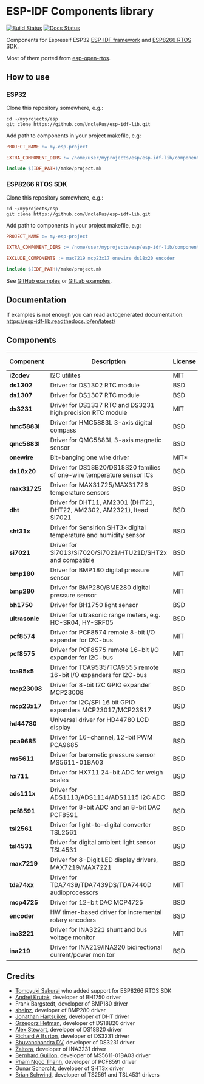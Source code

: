 # ESP-IDF Components library

[![Build Status](https://travis-ci.org/UncleRus/esp-idf-lib.svg?branch=master)](https://travis-ci.org/UncleRus/esp-idf-lib)
[![Docs Status](https://readthedocs.org/projects/esp-idf-lib/badge/?version=latest&style=flat)](https://esp-idf-lib.readthedocs.io/en/latest/)

Components for Espressif ESP32 [ESP-IDF framework](https://github.com/espressif/esp-idf) and [ESP8266 RTOS SDK](https://github.com/espressif/ESP8266_RTOS_SDK).

Most of them ported from [esp-open-rtos](https://github.com/SuperHouse/esp-open-rtos).

## How to use

### ESP32

Clone this repository somewhere, e.g.:

```Shell
cd ~/myprojects/esp
git clone https://github.com/UncleRus/esp-idf-lib.git 
```

Add path to components in your project makefile, e.g:

```Makefile
PROJECT_NAME := my-esp-project

EXTRA_COMPONENT_DIRS := /home/user/myprojects/esp/esp-idf-lib/components

include $(IDF_PATH)/make/project.mk
```

### ESP8266 RTOS SDK

Clone this repository somewhere, e.g.:

```Shell
cd ~/myprojects/esp
git clone https://github.com/UncleRus/esp-idf-lib.git 
```

Add path to components in your project makefile, e.g:

```Makefile
PROJECT_NAME := my-esp-project

EXTRA_COMPONENT_DIRS := /home/user/myprojects/esp/esp-idf-lib/components

EXCLUDE_COMPONENTS := max7219 mcp23x17 onewire ds18x20 encoder

include $(IDF_PATH)/make/project.mk
```

See [GitHub examples](https://github.com/UncleRus/esp-idf-lib/tree/master/examples) or [GitLab examples](https://gitlab.com/UncleRus/esp-idf-lib/tree/master/examples).

## Documentation

If examples is not enough you can read autogenerated documentation: https://esp-idf-lib.readthedocs.io/en/latest/

## Components

| Component      | Description                                                             | License | Thread safety
|----------------|-------------------------------------------------------------------------|---------|---------------
| **i2cdev**     | I2C utilites                                                            | MIT     | Yes
| **ds1302**     | Driver for DS1302 RTC module                                            | BSD     | No
| **ds1307**     | Driver for DS1307 RTC module                                            | BSD     | Yes
| **ds3231**     | Driver for DS1337 RTC and DS3231 high precision RTC module              | MIT     | Yes
| **hmc5883l**   | Driver for HMC5883L 3-axis digital compass                              | BSD     | Yes
| **qmc5883l**   | Driver for QMC5883L 3-axis magnetic sensor                              | BSD     | Yes
| **onewire**    | Bit-banging one wire driver                                             | MIT*    | No
| **ds18x20**    | Driver for DS18B20/DS18S20 families of one-wire temperature sensor ICs  | BSD     | No
| **max31725**   | Driver for MAX31725/MAX31726 temperature sensors                        | BSD     | Yes
| **dht**        | Driver for DHT11, AM2301 (DHT21, DHT22, AM2302, AM2321), Itead Si7021   | BSD     | No
| **sht31x**     | Driver for Sensirion SHT3x digital temperature and humidity sensor      | BSD     | Yes
| **si7021**     | Driver for Si7013/Si7020/Si7021/HTU21D/SHT2x and compatible             | BSD     | Yes
| **bmp180**     | Driver for BMP180 digital pressure sensor                               | MIT     | Yes
| **bmp280**     | Driver for BMP280/BME280 digital pressure sensor                        | MIT     | Yes
| **bh1750**     | Driver for BH1750 light sensor                                          | BSD     | Yes
| **ultrasonic** | Driver for ultrasonic range meters, e.g. HC-SR04, HY-SRF05              | BSD     | No
| **pcf8574**    | Driver for PCF8574 remote 8-bit I/O expander for I2C-bus                | MIT     | Yes
| **pcf8575**    | Driver for PCF8575 remote 16-bit I/O expander for I2C-bus               | MIT     | Yes
| **tca95x5**    | Driver for TCA9535/TCA9555 remote 16-bit I/O expanders for I2C-bus      | BSD     | Yes
| **mcp23008**   | Driver for 8-bit I2C GPIO expander MCP23008                             | BSD     | Yes
| **mcp23x17**   | Driver for I2C/SPI 16 bit GPIO expanders MCP23017/MCP23S17              | BSD     | Yes
| **hd44780**    | Universal driver for HD44780 LCD display                                | BSD     | No
| **pca9685**    | Driver for 16-channel, 12-bit PWM PCA9685                               | BSD     | Yes
| **ms5611**     | Driver for barometic pressure sensor MS5611-01BA03                      | BSD     | Yes
| **hx711**      | Driver for HX711 24-bit ADC for weigh scales                            | BSD     | Yes
| **ads111x**    | Driver for ADS1113/ADS1114/ADS1115 I2C ADC                              | BSD     | Yes
| **pcf8591**    | Driver for 8-bit ADC and an 8-bit DAC PCF8591                           | BSD     | Yes
| **tsl2561**    | Driver for light-to-digital converter TSL2561                           | BSD     | Yes
| **tsl4531**    | Driver for digital ambient light sensor TSL4531                         | BSD     | Yes
| **max7219**    | Driver for 8-Digit LED display drivers, MAX7219/MAX7221                 | BSD     | Yes
| **tda74xx**    | Driver for TDA7439/TDA7439DS/TDA7440D audioprocessors                   | MIT     | Yes
| **mcp4725**    | Driver for 12-bit DAC MCP4725                                           | BSD     | Yes
| **encoder**    | HW timer-based driver for incremental rotary encoders                   | BSD     | Yes
| **ina3221**    | Driver for INA3221 shunt and bus voltage monitor                        | MIT     | Yes
| **ina219**     | Driver for INA219/INA220 bidirectional current/power monitor            | BSD     | Yes

## Credits

- [Tomoyuki Sakurai](https://github.com/trombik) who added support for ESP8266 RTOS SDK
- [Andrej Krutak](https://github.com/andree182), developer of BH1750 driver
- Frank Bargstedt, developer of BMP180 driver
- [sheinz](https://github.com/sheinz), developer of BMP280 driver
- [Jonathan Hartsuiker](https://github.com/jsuiker), developer of DHT driver
- [Grzegorz Hetman](https://github.com/hetii), developer of DS18B20 driver
- [Alex Stewart](https://github.com/astewart-consensus), developer of DS18B20 driver
- [Richard A Burton](mailto:richardaburton@gmail.com), developer of DS3231 driver
- [Bhuvanchandra DV](https://github.com/bhuvanchandra), developer of DS3231 driver
- [Zaltora](https://github.com/Zaltora), developer of INA3231 driver
- [Bernhard Guillon](https://gitlab.com/mrnice), developer of MS5611-01BA03 driver
- [Pham Ngoc Thanh](https://github.com/panoti), developer of PCF8591 driver
- [Gunar Schorcht](https://github.com/gschorcht), developer of SHT3x driver
- [Brian Schwind](https://github.com/bschwind), developer of TS2561 and TSL4531 drivers


